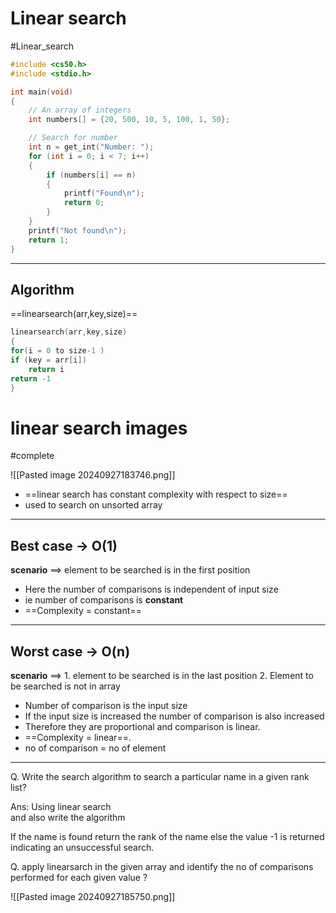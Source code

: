 # Linear search  
#Linear_search

```c
#include <cs50.h>
#include <stdio.h>

int main(void)
{
    // An array of integers
    int numbers[] = {20, 500, 10, 5, 100, 1, 50};

    // Search for number
    int n = get_int("Number: ");
    for (int i = 0; i < 7; i++)
    {
        if (numbers[i] == n)
        {
            printf("Found\n");
            return 0;
        }
    }
    printf("Not found\n");
    return 1;
}
```


---
## Algorithm

==linearsearch(arr,key,size)==

```c
linearsearch(arr,key,size)
{
for(i = 0 to size-1 )
if (key = arr[i])
	return i
return -1
}
```


# linear search images
#complete

![[Pasted image 20240927183746.png]]

- ==linear search has constant complexity with respect to size==
- used to search on unsorted array
---
## Best case -> O(1)

**scenario** ==> element to be searched is in the first position 
- Here the number of comparisons is independent of input size
- ie number of comparisons is **constant** 
- ==Complexity = constant== 

----
## Worst case -> O(n)

**scenario** ==>
    1. element to be searched is in the last position 
    2. Element to be searched is not in array
- Number  of comparison is the input size
- If the input size is increased the number of comparison is also increased 
- Therefore they are proportional and comparison is linear.
- ==Complexity  = linear==.
- no of comparison = no of element

---

Q. Write the search algorithm to search a particular name in a given rank list?

Ans: Using linear search  
and also write the algorithm

If the name is found return the rank of the name else the value -1 is returned indicating an unsuccessful search.

Q. apply linearsarch in the given array and identify the no of comparisons performed for each given value ?

![[Pasted image 20240927185750.png]]


